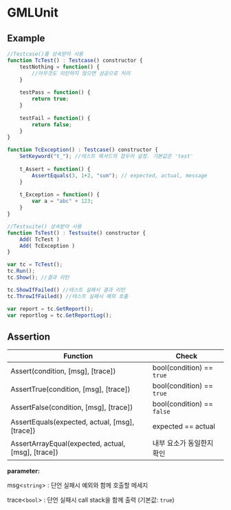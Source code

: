 # GMLUnit

## Example
```js
//Testcase()를 상속받아 사용
function TcTest() : Testcase() constructor {
    testNothing = function() {
    	//아무것도 리턴하지 않으면 성공으로 처리
    }
    
    testPass = function() {
    	return true;
    }
    
    testFail = function() {
    	return false;
    }
}
```

```js
function TcException() : Testcase() constructor {
    SetKeyword("t_"); //테스트 메서드의 접두어 설정. 기본값은 'test'
   
    t_Assert = function() {
    	AssertEquals(3, 1+2, "sum"); // expected, actual, message
    }
    
    t_Exception = function() {
    	var a = "abc" + 123;
    }
}
```

```js
//Testsuite() 상속받아 사용
function TsTest() : Testsuite() constructor {
    Add( TcTest )
    Add( TcException )
}	
```

```js
var tc = TcTest();
tc.Run();
tc.Show(); //결과 리턴

tc.ShowIfFailed() //테스트 실패시 결과 리턴
tc.ThrowIfFailed() //테스트 실패시 예외 호출

var report = tc.GetReport();
var reportlog = tc.GetReportLog();
```

## Assertion

| Function                                           | Check                        |
|----------------------------------------------------|------------------------------|
| Assert(condition, [msg], [trace])                  | bool(condition) == `true`    |
| AssertTrue(condition, [msg], [trace])              | bool(condition) == `true`    |
| AssertFalse(condition, [msg], [trace])             | bool(condition) == `false`   |
| AssertEquals(expected, actual, [msg], [trace])     | expected == actual           |
| AssertArrayEqual(expected, actual, [msg], [trace]) | 내부 요소가 동일한지 확인      |

**parameter:**

msg<`string`> : 단언 실패시 예외와 함께 호출할 메세지

trace<`bool`> : 단언 실패시 call stack을 함께 출력 (기본값: `true`)

